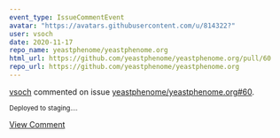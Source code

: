 ```yaml
---
event_type: IssueCommentEvent
avatar: "https://avatars.githubusercontent.com/u/814322?"
user: vsoch
date: 2020-11-17
repo_name: yeastphenome/yeastphenome.org
html_url: https://github.com/yeastphenome/yeastphenome.org/pull/60
repo_url: https://github.com/yeastphenome/yeastphenome.org
---
```


<a href='https://github.com/vsoch' target='_blank'>vsoch</a> commented on issue <a href='https://github.com/yeastphenome/yeastphenome.org/pull/60' target='_blank'>yeastphenome/yeastphenome.org#60</a>.

<small>Deployed to staging....</small>

<a href='https://github.com/yeastphenome/yeastphenome.org/pull/60' target='_blank'>View Comment</a>